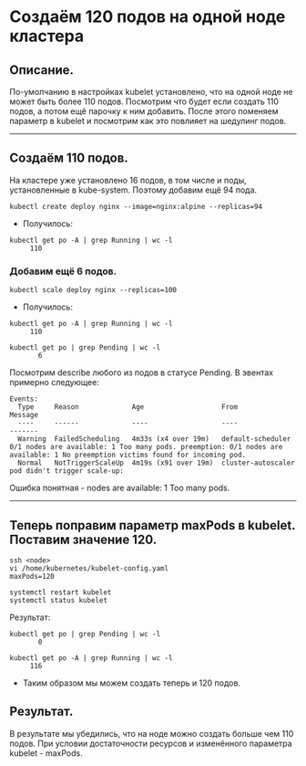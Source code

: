 # Создаём 120 подов на одной ноде кластера

## Описание.
По-умолчанию в настройках kubelet установлено, что на одной ноде не может быть более 110 подов. Посмотрим что будет если создать 110 подов, а потом ещё парочку к ним добавить.
После этого поменяем параметр в kubelet и посмотрим как это повлияет на шедулинг подов.

---------------------------------------------------------------------------------------------------------------------

## Создаём 110 подов.
На кластере уже установлено 16 подов, в том числе и поды, установленные в kube-system. Поэтому добавим ещё 94 пода.
```
kubectl create deploy nginx --image=nginx:alpine --replicas=94
```

* Получилось:
```
kubectl get po -A | grep Running | wc -l
     110
```

### Добавим ещё 6 подов.
```
kubectl scale deploy nginx --replicas=100
```

* Получилось:
```
kubectl get po -A | grep Running | wc -l
     110

kubectl get po | grep Pending | wc -l
       6
```

Посмотрим describe любого из подов в статусе Pending. В эвентах примерно следующее:
```
Events:
  Type     Reason             Age                   From                Message
  ----     ------             ----                  ----                -------
  Warning  FailedScheduling   4m33s (x4 over 19m)   default-scheduler   0/1 nodes are available: 1 Too many pods. preemption: 0/1 nodes are available: 1 No preemption victims found for incoming pod.
  Normal   NotTriggerScaleUp  4m19s (x91 over 19m)  cluster-autoscaler  pod didn't trigger scale-up:
```

Ошибка понятная - nodes are available: 1 Too many pods.

---------------------------------------------------------------------------------

## Теперь поправим параметр maxPods в kubelet. Поставим значение 120.
```
ssh <node>
vi /home/kubernetes/kubelet-config.yaml
maxPods=120
```
```
systemctl restart kubelet
systemctl status kubelet
```

Результат:
```
kubectl get po | grep Pending | wc -l
       0

kubectl get po -A | grep Running | wc -l
     116
```

* Таким образом мы можем создать теперь и 120 подов.

## Результат.
В результате мы убедились, что на ноде можно создать больше чем 110 подов. При условии достаточности ресурсов и изменённого параметра kubelet - maxPods.
